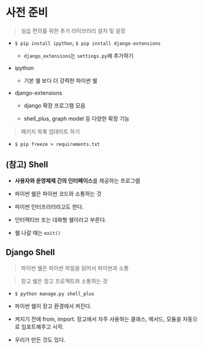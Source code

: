 # 사전 준비

> 실습 편의를 위한 추가 라이브러리 설치 및 설정

- `$ pip install ipython`, `$ pip install django-extensions` 

    - `django_extensions`는 `settings.py`에 추가하기

- ipython

    - 기본 쉘 보다 더 강력한 파이썬 쉘

- django-extensions

    - django 확장 프로그램 모음

    - shell_plus, graph model 등 다양한 확장 기능

> 패키지 목록 업데이트 하기

- `$ pip freeze > requirements.txt`

## (참고) Shell

- **사용자와 운영체제 간의 인터페이스**를 제공하는 프로그램

- 파이썬 쉘은 파이썬 코드와 소통하는 것

- 파이썬 인터프리터라고도 한다.

- 인터렉티브 또는 대화형 쉘이라고 부른다.

- 쉘 나갈 때는 `exit()`

## Django Shell

> 파이썬 쉘은 파이썬 파일을 읽어서 파이썬과 소통

> 장고 쉘은 장고 프로젝트와 소통하는 것

- `$ python manage.py shell_plus`

- 파이썬 쉘이 장고 환경에서 켜진다.

- 켜지기 전에 from, import. 장고에서 자주 사용하는 클래스, 메서드, 모듈을 자동으로 임포트해주고 시작.

- 우리가 만든 것도 있다.
